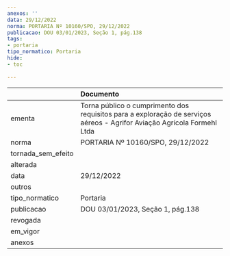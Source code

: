 ```yaml
---
anexos: ''
data: 29/12/2022
norma: PORTARIA Nº 10160/SPO, 29/12/2022
publicacao: DOU 03/01/2023, Seção 1, pág.138
tags:
- portaria
tipo_normatico: Portaria
hide: 
- toc 
 
---
```


|                    | Documento                                                                                                               |
|:-------------------|:------------------------------------------------------------------------------------------------------------------------|
| ementa             | Torna público o cumprimento dos requisitos para a exploração de serviços aéreos - Agrifor Aviação Agrícola Formehl Ltda |
| norma              | PORTARIA Nº 10160/SPO, 29/12/2022                                                                                       |
| tornada_sem_efeito |                                                                                                                         |
| alterada           |                                                                                                                         |
| data               | 29/12/2022                                                                                                              |
| outros             |                                                                                                                         |
| tipo_normatico     | Portaria                                                                                                                |
| publicacao         | DOU 03/01/2023, Seção 1, pág.138                                                                                        |
| revogada           |                                                                                                                         |
| em_vigor           |                                                                                                                         |
| anexos             |                                                                                                                         |